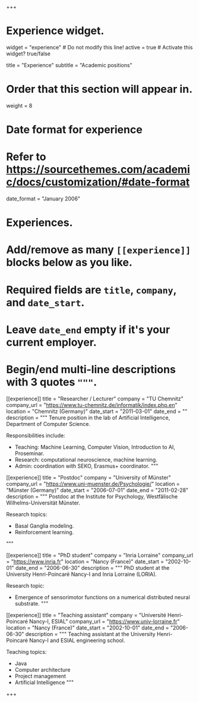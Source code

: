 +++
# Experience widget.
widget = "experience"  # Do not modify this line!
active = true  # Activate this widget? true/false

title = "Experience"
subtitle = "Academic positions"

# Order that this section will appear in.
weight = 8

# Date format for experience
#   Refer to https://sourcethemes.com/academic/docs/customization/#date-format
date_format = "January 2006"

# Experiences.
#   Add/remove as many `[[experience]]` blocks below as you like.
#   Required fields are `title`, `company`, and `date_start`.
#   Leave `date_end` empty if it's your current employer.
#   Begin/end multi-line descriptions with 3 quotes `"""`.
[[experience]]
  title = "Researcher / Lecturer"
  company = "TU Chemnitz"
  company_url = "https://www.tu-chemnitz.de/informatik/index.php.en"
  location = "Chemnitz (Germany)"
  date_start = "2011-03-01"
  date_end = ""
  description = """
  Tenure position in the lab of Artificial Intelligence, Department of Computer Science.

  Responsibilities include:

  * Teaching: Machine Learning, Computer Vision, Introduction to AI, Proseminar.
  * Research: computational neuroscience, machine learning.
  * Admin: coordination with SEKO, Erasmus+ coordinator.
  """

[[experience]]
  title = "Postdoc"
  company = "University of Münster"
  company_url = "https://www.uni-muenster.de/Psychologie/"
  location = "Münster (Germany)"
  date_start = "2006-07-01"
  date_end = "2011-02-28"
  description = """
  Postdoc at the Institute for Psychology, Westfälische Wilhelms-Universität Münster.

  Research topics:

  * Basal Ganglia modeling.
  * Reinforcement learning.

  """

[[experience]]
  title = "PhD student"
  company = "Inria Lorraine"
  company_url = "https://www.inria.fr"
  location = "Nancy (France)"
  date_start = "2002-10-01"
  date_end = "2006-06-30"
  description = """
  PhD student at the University Henri-Poincaré Nancy-I and Inria Lorraine (LORIA).

  Research topic:

  * Emergence of sensorimotor functions on a numerical distributed neural substrate.
  """

[[experience]]
  title = "Teaching assistant"
  company = "Université Henri-Poincaré Nancy-I, ESIAL"
  company_url = "https://www.univ-lorraine.fr"
  location = "Nancy (France)"
  date_start = "2002-10-01"
  date_end = "2006-06-30"
  description = """
  Teaching assistant at the University Henri-Poincaré Nancy-I and ESIAL engineering school.

  Teaching topics:

  * Java
  * Computer architecture
  * Project management
  * Artificial Intelligence
  """

+++
